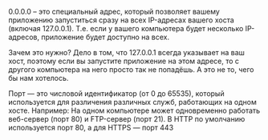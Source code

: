 0.0.0.0 – это специальный адрес, который позволяет вашему приложению запуститься
сразу на всех IP-адресах вашего хоста (включая 127.0.0.1). Т.е. если у вашего 
компьютера будет несколько IP-адресов, приложение будет доступно на всех.

Зачем это нужно? Дело в том, что 127.0.0.1 всегда указывает на ваш хост, поэтому если 
вы запустите приложение на этом адресе, то с другого компьютера на него просто так не 
попадёшь. А это не то, чего бы нам хотелось.

Порт — это числовой идентификатор (от 0 до 65535), который используется для различения различных служб, работающих на одном хосте.
Например:
На одном компьютере может одновременно работать веб-сервер (порт 80) и FTP-сервер (порт 21).
В HTTP по умолчанию используется порт 80, а для HTTPS — порт 443